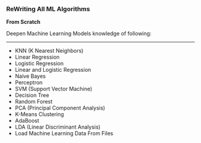 
### ReWriting All ML Algorithms 
**From Scratch**  

Deepen Machine Learning Models knowledge of following:

----
- KNN (K Nearest Neighbors)
- Linear Regression
- Logistic Regression
- Linear and Logistic Regression
- Naive Bayes
- Perceptron
- SVM (Support Vector Machine)
- Decision Tree
- Random Forest
- PCA (Principal Component Analysis)
- K-Means Clustering
- AdaBoost
- LDA (Linear Discriminant Analysis)
- Load Machine Learning Data From Files

